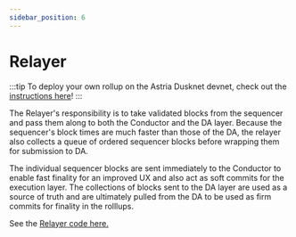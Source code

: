 ```yaml
---
sidebar_position: 6
---
```


# Relayer

:::tip
To deploy your own rollup on the Astria Dusknet devnet, check out the
[instructions here](/docs/dusknet/overview/)!
:::

The Relayer's responsibility is to take validated blocks from the sequencer and
pass them along to both the Conductor and the DA layer. Because the sequencer's
block times are much faster than those of the DA, the relayer also collects a
queue of ordered sequencer blocks before wrapping them for submission to DA.

The individual sequencer blocks are sent immediately to the Conductor to enable
fast finality for an improved UX and also act as soft commits for the execution
layer. The collections of blocks sent to the DA layer are used as a source of
truth and are ultimately pulled from the DA to be used as firm commits for
finality in the rolllups.

See the [Relayer code
here.](https://github.com/astriaorg/astria/tree/main/crates/astria-sequencer-relayer)
